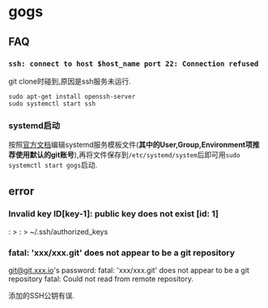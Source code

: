 # gogs

## FAQ

### `ssh: connect to host $host_name port 22: Connection refused`

git clone时碰到,原因是ssh服务未运行.

    sudo apt-get install openssh-server
    sudo systemctl start ssh

### systemd启动

按照[官方文档](http://gogs.io/docs/intro/faqs.html)编辑systemd服务模板文件(**其中的User,Group,Environment项推荐使用默认的git账号**),再将文件保存到`/etc/systemd/system`后即可用`sudo systemctl start gogs`启动.

## error

### Invalid key ID[key-1]: public key does not exist [id: 1]
: > : > ~/.ssh/authorized_keys

### fatal: 'xxx/xxx.git' does not appear to be a git repository
git@git.xxx.io's password: 
fatal: 'xxx/xxx.git' does not appear to be a git repository
fatal: Could not read from remote repository.

添加的SSH公钥有误.
